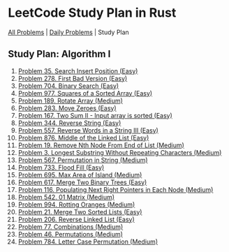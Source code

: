 LeetCode Study Plan in Rust
===========================

[All Problems](README.md) | [Daily Problems](DAILY.md) | Study Plan

Study Plan: Algorithm I
-----------------------

1. [Problem 35. Search Insert Position (Easy)](problem_0035/)
2. [Problem 278. First Bad Version (Easy)](problem_0278/)
3. [Problem 704. Binary Search (Easy)](problem_0704/)
4. [Problem 977. Squares of a Sorted Array (Easy)](problem_0977/)
5. [Problem 189. Rotate Array (Medium)](problem_0189/)
6. [Problem 283. Move Zeroes (Easy)](problem_0283/)
7. [Problem 167. Two Sum II - Input array is sorted (Easy)](problem_0167/)
8. [Problem 344. Reverse String (Easy)](problem_0344/)
9. [Problem 557. Reverse Words in a String III (Easy)](problem_0557/)
10. [Problem 876. Middle of the Linked List (Easy)](problem_0876/)
11. [Problem 19. Remove Nth Node From End of List (Medium)](problem_0019/)
12. [Problem 3. Longest Substring Without Repeating Characters (Medium)](problem_0003/)
13. [Problem 567. Permutation in String (Medium)](problem_0567/)
14. [Problem 733. Flood Fill (Easy)](problem_0733/)
15. [Problem 695. Max Area of Island (Medium)](problem_0695/)
16. [Problem 617. Merge Two Binary Trees (Easy)](problem_0617/)
17. [Problem 116. Populating Next Right Pointers in Each Node (Medium)](problem_0116/)
18. [Problem 542. 01 Matrix (Medium)](problem_0542/)
19. [Problem 994. Rotting Oranges (Medium)](problem_0994/)
20. [Problem 21. Merge Two Sorted Lists (Easy)](problem_0021/)
21. [Problem 206. Reverse Linked List (Easy)](problem_0206/)
22. [Problem 77. Combinations (Medium)](problem_0077/)
23. [Problem 46. Permutations (Medium)](problem_0046/)
24. [Problem 784. Letter Case Permutation (Medium)](problem_0784/)
